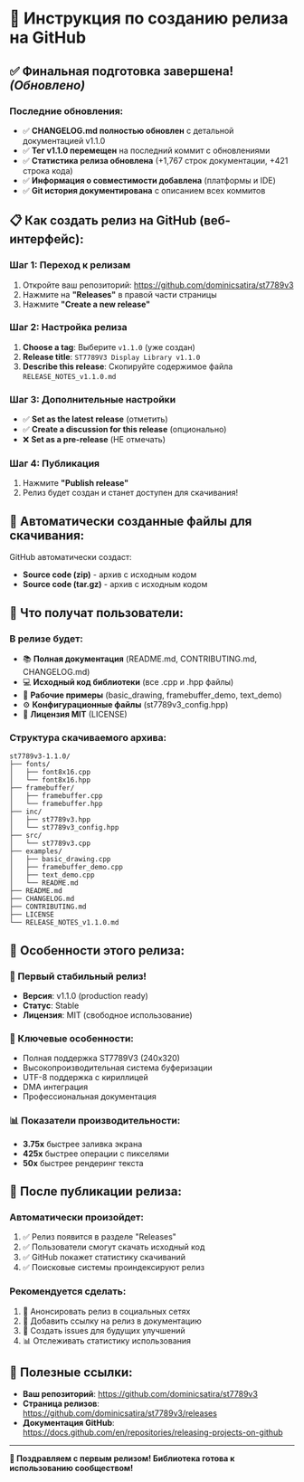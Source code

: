 # 🚀 Инструкция по созданию релиза на GitHub

## ✅ Финальная подготовка завершена! *(Обновлено)*

### Последние обновления:
- ✅ **CHANGELOG.md полностью обновлен** с детальной документацией v1.1.0
- ✅ **Тег v1.1.0 перемещен** на последний коммит с обновлениями
- ✅ **Статистика релиза обновлена** (+1,767 строк документации, +421 строка кода)
- ✅ **Информация о совместимости добавлена** (платформы и IDE)
- ✅ **Git история документирована** с описанием всех коммитов

## 📋 Как создать релиз на GitHub (веб-интерфейс):

### Шаг 1: Переход к релизам
1. Откройте ваш репозиторий: https://github.com/dominicsatira/st7789v3
2. Нажмите на **"Releases"** в правой части страницы
3. Нажмите **"Create a new release"**

### Шаг 2: Настройка релиза
1. **Choose a tag**: Выберите `v1.1.0` (уже создан)
2. **Release title**: `ST7789V3 Display Library v1.1.0`
3. **Describe this release**: Скопируйте содержимое файла `RELEASE_NOTES_v1.1.0.md`

### Шаг 3: Дополнительные настройки
- ✅ **Set as the latest release** (отметить)
- ✅ **Create a discussion for this release** (опционально)
- ❌ **Set as a pre-release** (НЕ отмечать)

### Шаг 4: Публикация
1. Нажмите **"Publish release"**
2. Релиз будет создан и станет доступен для скачивания!

## 📁 Автоматически созданные файлы для скачивания:

GitHub автоматически создаст:
- **Source code (zip)** - архив с исходным кодом
- **Source code (tar.gz)** - архив с исходным кодом

## 🎯 Что получат пользователи:

### В релизе будет:
- 📚 **Полная документация** (README.md, CONTRIBUTING.md, CHANGELOG.md)
- 💻 **Исходный код библиотеки** (все .cpp и .hpp файлы)
- 🧪 **Рабочие примеры** (basic_drawing, framebuffer_demo, text_demo)
- ⚙️ **Конфигурационные файлы** (st7789v3_config.hpp)
- 📝 **Лицензия MIT** (LICENSE)

### Структура скачиваемого архива:
```
st7789v3-1.1.0/
├── fonts/
│   ├── font8x16.cpp
│   └── font8x16.hpp
├── framebuffer/
│   ├── framebuffer.cpp
│   └── framebuffer.hpp
├── inc/
│   ├── st7789v3.hpp
│   └── st7789v3_config.hpp
├── src/
│   └── st7789v3.cpp
├── examples/
│   ├── basic_drawing.cpp
│   ├── framebuffer_demo.cpp
│   ├── text_demo.cpp
│   └── README.md
├── README.md
├── CHANGELOG.md
├── CONTRIBUTING.md
├── LICENSE
└── RELEASE_NOTES_v1.1.0.md
```

## 🌟 Особенности этого релиза:

### 🎉 Первый стабильный релиз!
- **Версия**: v1.1.0 (production ready)
- **Статус**: Stable
- **Лицензия**: MIT (свободное использование)

### 🚀 Ключевые особенности:
- Полная поддержка ST7789V3 (240x320)
- Высокопроизводительная система буферизации
- UTF-8 поддержка с кириллицей
- DMA интеграция
- Профессиональная документация

### 📊 Показатели производительности:
- **3.75x** быстрее заливка экрана
- **425x** быстрее операции с пикселями  
- **50x** быстрее рендеринг текста

## 📧 После публикации релиза:

### Автоматически произойдет:
1. ✅ Релиз появится в разделе "Releases"
2. ✅ Пользователи смогут скачать исходный код
3. ✅ GitHub покажет статистику скачиваний
4. ✅ Поисковые системы проиндексируют релиз

### Рекомендуется сделать:
1. 📢 Анонсировать релиз в социальных сетях
2. 📝 Добавить ссылку на релиз в документацию
3. 🎯 Создать issues для будущих улучшений
4. 📊 Отслеживать статистику использования

## 🔗 Полезные ссылки:

- **Ваш репозиторий**: https://github.com/dominicsatira/st7789v3
- **Страница релизов**: https://github.com/dominicsatira/st7789v3/releases
- **Документация GitHub**: https://docs.github.com/en/repositories/releasing-projects-on-github

---

**🎊 Поздравляем с первым релизом! Библиотека готова к использованию сообществом!**
